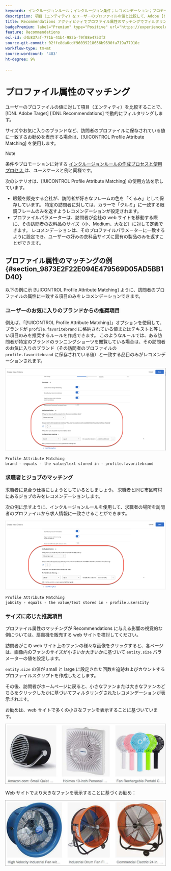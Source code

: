 ```yaml
---
keywords: インクルージョンルール；インクルージョン条件；レコメンデーション；プロモーション；動的；動的フィルタリング；動的；プロファイル属性のマッチング
description: 項目（エンティティ）をユーザーのプロファイルの値と比較して、Adobe [!DNL Target] Recommendations で動的にフィルタリングする方法を説明します。
title: Recommendations アクティビティでプロファイル属性のマッチングでフィルタリングするにはどうすればよいですか。
badgePremium: label="Premium" type="Positive" url="https://experienceleague.adobe.com/docs/target/using/introduction/intro.html?lang=ja#premium newtab=true" tooltip="Target Premium に含まれる機能を確認してください。"
feature: Recommendations
exl-id: d4b837af-771b-41b4-982b-f9f08e4753f2
source-git-commit: 02ffe8da6cdf96039218656b9690fa719a77910c
workflow-type: tm+mt
source-wordcount: '483'
ht-degree: 9%

---
```


# プロファイル属性のマッチング

ユーザーのプロファイルの値に対して項目（エンティティ）を比較することで、[!DNL Adobe Target] [!DNL Recommendations] で動的にフィルタリングします。

サイズやお気に入りのブランドなど、訪問者のプロファイルに保存されている値に一致するお勧めを表示する場合は、[!UICONTROL Profile Attribute Matching] を使用します。

>[!NOTE]
>
>条件やプロモーションに対する [ インクルージョンルールの作成プロセスと使用プロセス ](/help/main/c-recommendations/c-algorithms/use-dynamic-and-static-inclusion-rules.md) は、ユースケースと例と同様です。

次のシナリオは、[!UICONTROL Profile Attribute Matching] の使用方法を示しています。

* 眼鏡を販売する会社が、訪問者が好きなフレームの色を「くるみ」として保存しています。 特定の訪問者に対しては、カラーで「クルミ」に一致する眼鏡フレームのみを返すようレコメンデーションが設定されます。
* プロファイルパラメーターは、訪問者が会社の web サイトを移動する際に、その訪問者の衣料品のサイズ（小、Medium、大など）に対して定義できます。 レコメンデーションは、そのプロファイルパラメーターに一致するように設定でき、ユーザーの好みの衣料品サイズに固有の製品のみを返すことができます。

## プロファイル属性のマッチングの例 {#section_9873E2F22E094E479569D05AD5BB1D40}

以下の例に示 [!UICONTROL Profile Attribute Matching] ように、訪問者のプロファイルの属性に一致する項目のみをレコメンデーションできます。

### ユーザーのお気に入りのブランドからの推奨項目

例えば、「[!UICONTROL Profile Attribute Matching]」オプションを使用して、ブランドが `profile.favoritebrand` に格納されている値またはテキストと等しい項目のみを推奨するルールを作成できます。 このようなルールでは、ある訪問者が特定のブランドのランニングショーツを閲覧している場合は、その訪問者のお気に入りのブランド（その訪問者のプロファイルの `profile.favoritebrand` に保存されている値）と一致する品目のみがレコメンデーションされます。

![ お気に入りのブランド ](/help/main/c-recommendations/c-algorithms/assets/favorite-brand.png)

```
Profile Attribute Matching
brand - equals - the value/text stored in - profile.favoritebrand
```

### 求職者とジョブのマッチング

求職者に見合う仕事にしようとしているとしましょう。 求職者と同じ市区町村にあるジョブのみをレコメンデーションします。

次の例に示すように、インクルージョンルールを使用して、求職者の場所を訪問者のプロファイルから求人情報に一致させることができます。

![ ユーザーの市区町村 ](/help/main/c-recommendations/c-algorithms/assets/city.png)

```
Profile Attribute Matching
jobCity - equals - the value/text stored in - profile.usersCity
```

### サイズに応じた推奨項目

プロファイル属性のマッチングが Recommendations に与える影響の視覚的な例については、扇風機を販売する web サイトを検討してください。

訪問者がこの web サイト上のファンの様々な画像をクリックすると、各ページは、画像内のファンのサイズが小さいか大きいかに基づいて `entity.size` パラメーターの値を設定します。

`entity.size` の値が small と large に設定された回数を追跡およびカウントするプロファイルスクリプトを作成したとします。

その後、訪問者がホームページに戻ると、小さなファンまたは大きなファンのどちらをクリックしたかに基づいてフィルタリングされたレコメンデーションが表示されます。

お勧めは、web サイトで多くの小さなファンを表示することに基づいています。

![ 小規模なファンの推奨事項 ](/help/main/c-recommendations/c-algorithms/assets/small-fans.png)

Web サイトでより大きなファンを表示することに基づくお勧め：

![ 大規模なファンの推奨事項 ](/help/main/c-recommendations/c-algorithms/assets/large-fans.png)
